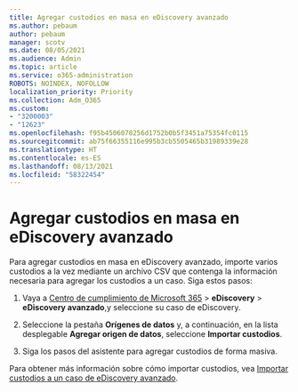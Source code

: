 ```yaml
---
title: Agregar custodios en masa en eDiscovery avanzado
ms.author: pebaum
author: pebaum
manager: scotv
ms.date: 08/05/2021
ms.audience: Admin
ms.topic: article
ms.service: o365-administration
ROBOTS: NOINDEX, NOFOLLOW
localization_priority: Priority
ms.collection: Adm_O365
ms.custom:
- "3200003"
- "12623"
ms.openlocfilehash: f95b4506078256d1752b0b5f3451a75354fc0115
ms.sourcegitcommit: ab75f66355116e995b3cb5505465b31989339e28
ms.translationtype: HT
ms.contentlocale: es-ES
ms.lasthandoff: 08/13/2021
ms.locfileid: "58322454"
---
```

# <a name="bulk-add-custodians-in-advanced-ediscovery"></a>Agregar custodios en masa en eDiscovery avanzado

 Para agregar custodios en masa en eDiscovery avanzado, importe varios custodios a la vez mediante un archivo CSV que contenga la información necesaria para agregar los custodios a un caso. Siga estos pasos:

1. Vaya a [Centro de cumplimiento de Microsoft 365](https://compliance.microsoft.com/) > **eDiscovery** > **eDiscovery avanzado**,y seleccione su caso de eDiscovery.

1. Seleccione la pestaña **Orígenes de datos** y, a continuación, en la lista desplegable **Agregar origen de datos**, seleccione **Importar custodios**.

1. Siga los pasos del asistente para agregar custodios de forma masiva.

Para obtener más información sobre cómo importar custodios, vea [Importar custodios a un caso de eDiscovery avanzado](https://docs.microsoft.com/microsoft-365/compliance/bulk-add-custodians).

